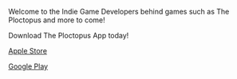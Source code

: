 Welcome to the Indie Game Developers behind games such as The Ploctopus and more to come!

Download The Ploctopus App today!

[Apple Store](https://apps.apple.com/se/app/the-ploctopus/id1526697057?l=en)

[Google Play](https://play.google.com/store/apps/details?id=com.benchwarmer.studios.theploctopus&hl=en)
